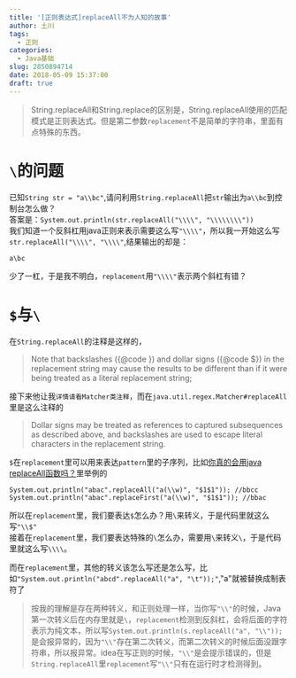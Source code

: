 ```yaml
---
title: '[正则表达式]replaceAll不为人知的故事'
author: 土川
tags:
  - 正则
categories:
  - Java基础
slug: 2850894714
date: 2018-05-09 15:37:00
draft: true
---
```

> String.replaceAll和String.replace的区别是，String.replaceAll使用的匹配模式是正则表达式。但是第二参数`replacement`不是简单的字符串，里面有点特殊的东西。

<!--more-->
# `\`的问题
已知`String str = "a\\bc"`,请问利用`String.replaceAll`把`str`输出为`a\\bc`到控制台怎么做？  
答案是：`System.out.println(str.replaceAll("\\\\", "\\\\\\\\"))`  
我们知道一个反斜杠用java正则来表示需要这么写`"\\\\"`，所以我一开始这么写`str.replaceAll("\\\\", "\\\\"`,结果输出的却是：

	a\bc
少了一杠，于是我不明白，`replacement`用`"\\\\"`表示两个斜杠有错？

# `$`与`\`
在`String.replaceAll`的注释是这样的，
> Note that backslashes ({@code \}) and dollar signs ({@code $}) in the replacement string may cause the results to be different than if it were being treated as a literal replacement string; 

接下来他让我`详情请看Matcher类注释`，而在`java.util.regex.Matcher#replaceAll`里是这么注释的
> Dollar signs may be treated as references to captured subsequences as described above, and backslashes are used to escape literal characters in the replacement string.

`$`在`replacement`里可以用来表达`pattern`里的子序列，比如[你真的会用java replaceAll函数吗？](http://www.cnblogs.com/iyangyuan/p/4809582.html)里举例的

	System.out.println("abac".replaceAll("a(\\w)", "$1$1")); //bbcc
	System.out.println("abac".replaceFirst("a(\\w)", "$1$1")); //bbac

所以在`replacement`里，我们要表达`$`怎么办？用`\`来转义，于是代码里就这么写`"\\$"`  
接着在`replacement`里，我们要表达特殊的`\`怎么办，需要用`\`来转义`\`，于是代码里就这么写`\\\\`。

而在`replacement`里，其他的转义该怎么写还是怎么写，比如`"System.out.println("abcd".replaceAll("a", "\t"));"`,"a"就被替换成制表符了

> 按我的理解是存在两种转义，和正则处理一样，当你写`"\\"`的时候，Java第一次转义后在内存里就是`\`，`replacement`检测到反斜杠，会将后面的字符表示为纯文本，所以写`System.out.println(s.replaceAll("a", "\\"));`是会报异常的，因为`"\\"`存在第二次转义，而第二次转义的时候后面没跟字符串，所以报异常。idea在写正则的时候，`"\\"`是会提示错误的，但是`String.replaceAll`里`replacement`写`"\\"`只有在运行时才检测得到。